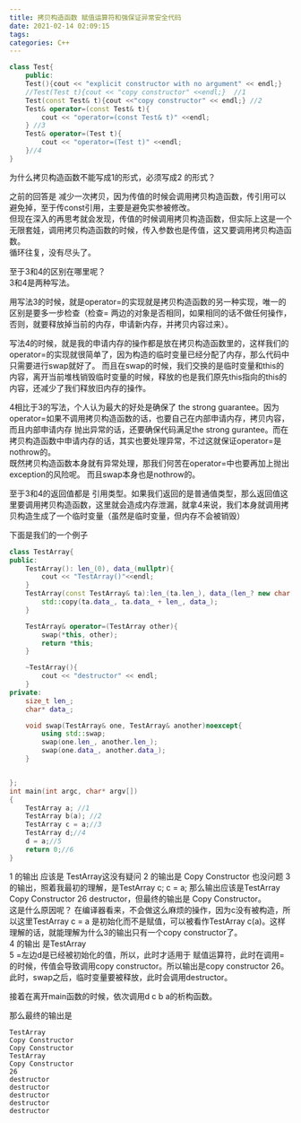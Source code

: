 ```yaml
---
title: 拷贝构造函数 赋值运算符和强保证异常安全代码
date: 2021-02-14 02:09:15
tags:
categories: C++
---
```


```C++
class Test{
    public:
    Test(){cout << "explicit constructor with no argument" << endl;}
    //Test(Test t){cout << "copy constructor" <<endl;}  //1
    Test(const Test& t){cout <<"copy constructor" << endl;} //2
    Test& operator=(const Test& t){
        cout << "operator=(const Test& t)" <<endl;
    } //3
    Test& operator=(Test t){
        cout << "operator=(Test t)" <<endl;
    }//4
}
```

为什么拷贝构造函数不能写成1的形式，必须写成2 的形式？  

<!--more-->

之前的回答是 减少一次拷贝，因为传值的时候会调用拷贝构造函数，传引用可以避免掉，至于传const引用，主要是避免实参被修改。  
但现在深入的再思考就会发现，传值的时候调用拷贝构造函数，但实际上这是一个无限套娃，调用拷贝构造函数的时候，传入参数也是传值，这又要调用拷贝构造函数。  
循环往复，没有尽头了。  

至于3和4的区别在哪里呢？  
3和4是两种写法。  

用写法3的时候，就是operator=的实现就是拷贝构造函数的另一种实现，唯一的区别是要多一步检查（检查= 两边的对象是否相同，如果相同的话不做任何操作，否则，就要释放掉当前的内存，申请新内存，并拷贝内容过来）。  

写法4的时候，就是我的申请内存的操作都是放在拷贝构造函数里的，这样我们的operator=的实现就很简单了，因为构造的临时变量已经分配了内存，那么代码中只需要进行swap就好了。 而且在swap的时候，我们交换的是临时变量和this的内容，离开当前堆栈销毁临时变量的时候，释放的也是我们原先this指向的this的内容，还减少了我们释放旧内存的操作。  


4相比于3的写法，个人认为最大的好处是确保了 the strong guarantee。因为operator=如果不调用拷贝构造函数的话，也要自己在内部申请内存，拷贝内容，而且内部申请内存 抛出异常的话，还要确保代码满足the strong gurantee。而在拷贝构造函数中申请内存的话，其实也要处理异常，不过这就保证operator=是nothrow的。  
既然拷贝构造函数本身就有异常处理，那我们何苦在operator=中也要再加上抛出exception的风险呢。  而且swap本身也是nothrow的。  

至于3和4的返回值都是 引用类型。如果我们返回的是普通值类型，那么返回值这里要调用拷贝构造函数，这里就会造成内存泄漏，就拿4来说，我们本身就调用拷贝构造生成了一个临时变量（虽然是临时变量，但内存不会被销毁）

下面是我们的一个例子

```C++
class TestArray{
public:
    TestArray(): len_(0), data_(nullptr){
        cout << "TestArray()"<<endl;
    }
    TestArray(const TestArray& ta):len_(ta.len_), data_(len_? new char[len_] : nullptr){
        std::copy(ta.data_, ta.data_ + len_, data_);
    }

    TestArray& operator=(TestArray other){
        swap(*this, other);
        return *this;
    }

    ~TestArray(){
        cout << "destructor" << endl;
    }
private:
    size_t len_;
    char* data_;

    void swap(TestArray& one, TestArray& another)noexcept{
        using std::swap;
        swap(one.len_, another.len_);
        swap(one.data_, another.data_);
    }


};
int main(int argc, char* argv[])
{
    TestArray a; //1
    TestArray b(a); //2
    TestArray c = a;//3
    TestArray d;//4
    d = a;//5
    return 0;//6
}
```

1 的输出 应该是 TestArray这没有疑问
2 的输出是 Copy Constructor 也没问题
3 的输出，照着我最初的理解，是TestArray c; c = a; 那么输出应该是TestArray Copy Constructor 26 destructor，但最终的输出是 Copy Constructor。  
这是什么原因呢？ 在编译器看来，不会做这么麻烦的操作，因为c没有被构造，所以这里TestArray c = a 是初始化而不是赋值，可以被看作TestArray c(a)。这样理解的话，就能理解为什么3的输出只有一个copy constructor了。  
4 的输出 是TestArray  
5 =左边d是已经被初始化的值，所以，此时才适用于 赋值运算符，此时在调用=的时候，传值会导致调用copy constructor。所以输出是copy constructor 26。此时，swap之后，临时变量要被释放，此时会调用destructor。  

接着在离开main函数的时候，依次调用d c b a的析构函数。 

那么最终的输出是 
```
TestArray
Copy Constructor
Copy Constructor
TestArray
Copy Constructor
26
destructor
destructor
destructor
destructor
destructor
```

